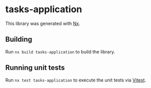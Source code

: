 # tasks-application

This library was generated with [Nx](https://nx.dev).

## Building

Run `nx build tasks-application` to build the library.

## Running unit tests

Run `nx test tasks-application` to execute the unit tests via [Vitest](https://vitest.dev/).

